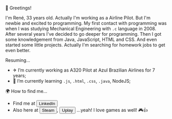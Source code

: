 👋 Greetings!

I'm René, 33 years old. Actually I'm working as a Airline Pilot. But I'm newbie and excited to programming. My first contact with programming was when I was studying Mechanical Engineering with <code>.c</code> language in 2008. After several years I've decided to go deeper for programming. Then I got some knowledgement from Java, JavaScript, HTML and CSS. And even started some little projects. Actually I'm searching for homework jobs to get even better.

Resuming...
- ✈ I’m currently working as A320 Pilot at Azul Brazilian Airlines for 7 years;
- 🌱 I’m currently learning <code>.js</code>, <code>.html</code>, <code>.css</code>, <code>.java</code>, NodeJS;

🌍 How to find me...
- Find me at <a href="https://www.linkedin.com/in/ren%C3%A9-meier-1627b9166/"><button class="button">LinkedIn</button></a>
- Also here at <a href="https://steamcommunity.com/profiles/76561198223067764/"><button class="button">Steam</button></a>, <a href="https://ubisoftconnect.com/en-US/profile/renemeier.de"><button class="button">Uplay</button></a> ...yeah! I love games as well! 🎮👍


